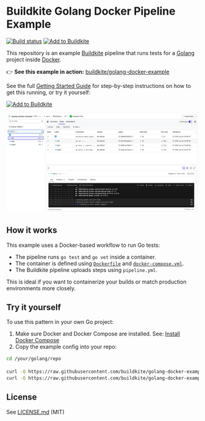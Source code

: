 # Buildkite Golang Docker Pipeline Example

[![Build status](https://badge.buildkite.com/aab023f2f33ab06766ed6236bc40caf0df1d9448e4f590d0ee.svg?branch=main)](https://buildkite.com/buildkite/golang-docker-example/builds/latest?branch=main)
[![Add to Buildkite](https://img.shields.io/badge/Add%20to%20Buildkite-14CC80)](https://buildkite.com/new)

This repository is an example [Buildkite](https://buildkite.com/) pipeline that runs tests for a [Golang](https://go.dev) project inside [Docker](https://docker.com).

👉 **See this example in action:** [buildkite/golang-docker-example](https://buildkite.com/buildkite/golang-docker-example/builds/latest?branch=main)

See the full [Getting Started Guide](https://buildkite.com/docs/guides/getting-started) for step-by-step instructions on how to get this running, or try it yourself:

[![Add to Buildkite](https://buildkite.com/button.svg)](https://buildkite.com/new)

<a href="https://buildkite.com/buildkite/golang-docker-example/builds/latest?branch=main">
  <img width="1491" alt="Screenshot of Buildkite Golang Docker example pipeline" src=".buildkite/screenshot.png" />
</a>

<!-- docs:start -->

## How it works

This example uses a Docker-based workflow to run Go tests:
- The pipeline runs `go test` and `go vet` inside a container.
- The container is defined using [`Dockerfile`](Dockerfile) and [`docker-compose.yml`](docker-compose.yml).
- The Buildkite pipeline uploads steps using `pipeline.yml`.

This is ideal if you want to containerize your builds or match production environments more closely.

## Try it yourself

To use this pattern in your own Go project:

1. Make sure Docker and Docker Compose are installed. See: [Install Docker Compose](https://docs.docker.com/compose/install/)
2. Copy the example config into your repo:

```sh
cd /your/golang/repo

curl -O https://raw.githubusercontent.com/buildkite/golang-docker-example/main/Dockerfile
curl -O https://raw.githubusercontent.com/buildkite/golang-docker-example/main/docker-compose.yml
```

<!-- docs:end -->

## License

See [LICENSE.md](LICENSE.md) (MIT)
